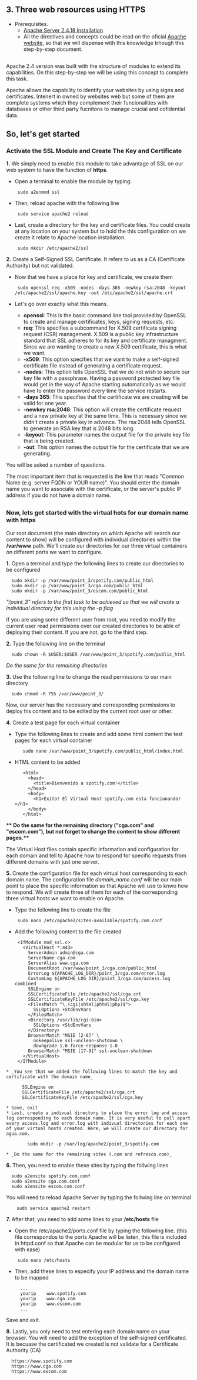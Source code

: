 
## 3. Three web resources using HTTPS

* Prerequisites. 
   * [Apache Server 2.4.18 Installation](https://github.com/ddufale/Network-Services-Management/blob/master/Apache%202.4.18%20on%20Ubuntu%2016.04%20LTS/Install%20Apache%202.4.8.md)
   * All the directives and concepts could be read on the oficial [Apache website](https://httpd.apache.org/docs/2.4/), so that we will dispense with this knowledge trhough this step-by-step document.
   
##

Apache 2.4 version was built with the structure of modules to extend its capabilities. On this step-by-step we will be using this concept to complete this task.

Apache allows the capability to identify your websites by using signs and certificates. Intenert in owned by websites web but some of them are complete systems which they complement their funcionalities with databases or other third party fucnitons to manage crucial and cofidential data.

## So, let's get started


### Activate the SSL Module and Create The Key and Certificate

  **1.** We simply need to enable this module to take advantage of SSL on our web system  to have the function of **https**.
 
   * Open a terminal to enable the module by typing:

          sudo a2enmod ssl
          
   * Then, reload apache with the following line
          
          sudo service apache2 reload
          
   * Last, create a directory for the key and certificate files. You could create at any location on your system but to hold the this configuration on we create it relate to Apache location installation. 
          
          sudo mkdir /etc/apache2/ssl
          
  **2.** Create a Self-Signed SSL Certificate. It refers to us as a CA (Certificate Authority) but not validated.
  
   * Now that we have a place for key and certificate, we create them
          
          sudo openssl req -x509 -nodes -days 365 -newkey rsa:2048 -keyout /etc/apache2/ssl/apache.key -out /etc/apache2/ssl/apache.crt

   * Let's go over exactly what this means.
      * **openssl**: This is the basic command line tool provided by OpenSSL to create and manage certificates, keys, 
        signing requests, etc.
      * **req**: This specifies a subcommand for X.509 certificate signing request (CSR) management. X.509 is a public 
        key infrastructure standard that SSL adheres to for its key and certificate managment. Since we are wanting 
        to create a new X.509 certificate, this is what we want.
      * **-x509**: This option specifies that we want to make a self-signed certificate file instead of generating a 
        certificate request.
      * **-nodes**: This option tells OpenSSL that we do not wish to secure our key file with a passphrase. Having a 
        password protected key file would get in the way of Apache starting automatically as we would have to enter 
        the password every time the service restarts.
      * **-days 365**: This specifies that the certificate we are creating will be valid for one year.
      * **-newkey rsa:2048**: This option will create the certificate request and a new private key at the same time. 
        This is necessary since we didn't create a private key in advance. The rsa:2048 tells OpenSSL to generate an 
        RSA key that is 2048 bits long.
      * **-keyout**: This parameter names the output file for the private key file that is being created.
      * **-out**: This option names the output file for the certificate that we are generating.

You will be asked a number of questions.

The most important item that is requested is the line that reads "Common Name (e.g. server FQDN or YOUR name)". 
You should enter the domain name you want to associate with the certificate, or the server's public IP address 
if you do not have a domain name.

##

### Now, lets get started with the virtual hots for our domain name with https

Our root document (the main directory on which Apache will search our content to show) will be configured with individual 
directories within the **/var/www** path. We'll create our directories for our three virtual containers on different ports 
we want to configure.

  **1.** Open a terminal and type the following lines to create our directories to be configured
  
      sudo mkdir -p /var/www/point_3/spotify.com/public_html
      sudo mkdir -p /var/www/point_3/cga.com/public_html
      sudo mkdir -p /var/www/point_3/escom.com/public_html

_"/point_3" refers to the first task to be achieved so that we will create a individual directory for this using the -p flag_

If you are using some different user from root, you need to modify the current user read permissions over our created directories 
to be able of deploying their content. If you are not, go to the third step.

  **2.** Type the following line on the terminal
      
      sudo chown -R $USER:$USER /var/www/point_3/spotify.com/public_html
      
  _Do the same for the remaining directories_
  
  **3.** Use the following line to change the read permissions to our main directory

      sudo chmod -R 755 /var/www/point_3/
      
Now, our server has the necessary and corresponding permissions to deploy his content and to be edited by the current root user or other.

  **4.** Create a test page for each virtual container
  
   * Type the following lines to create and add some html content the test pages for each virtual container
            
            sudo nano /var/www/point_3/spotify.com/public_html/index.html
            
   * HTML content to be added
            
            <html>
              <head>
                <title>Bienvenido a spotify.com!</title>
              </head>
              <body>
                <h1>Éxito! El Virtual Host spotify.com esta funcionando!</h1>
              </body>
            </html>
            
  __** Do the same for the remaining directory ("cga.com" and "escom.com"), but not forget to change the content
  to show different pages.**__

The Virtual Host files contain specific information and configuration for each domain and tell to Apache how to respond
for specific requests from different domains with just one server.


  **5.** Create the configuration file for each virtual host corresponding to each domain name. The configuration file _domain_name.conf_ will be our main point to place the specific information so that Apache will use to knwo how to respond. We will create three of them for each of the corresponding three virtual hosts we want to enable on Apache.
  
   * Type the following line to create the file
        
          sudo nano /etc/apache2/sites-available/spotify.com.conf 
   
   * Add the following content to the file created
          
          <IfModule mod_ssl.c>
            <VirtualHost *:443>
              ServerAdmin admin@cga.com
              ServerName cga.com
              ServerAlias www.cga.com
              DocumentRoot /var/www/point_3/cga.com/public_html
              ErrorLog ${APACHE_LOG_DIR}/point_3/cga.com/error.log
              CustomLog ${APACHE_LOG_DIR}/point_3/cga.com/access.log combined
              SSLEngine on
              SSLCertificateFile /etc/apache2/ssl/cga.crt
              SSLCertificateKeyFile /etc/apache2/ssl/cga.key
              <FilesMatch "\.(cgi|shtml|phtml|php)$">
                SSLOptions +StdEnvVars
              </FilesMatch>
              <Directory /usr/lib/cgi-bin>
                SSLOptions +StdEnvVars
              </Directory>
              BrowserMatch "MSIE [2-6]" \
                nokeepalive ssl-unclean-shutdown \
                downgrade-1.0 force-response-1.0
              BrowserMatch "MSIE [17-9]" ssl-unclean-shutdown
            </VirtualHost>
          </IfModule>
    
    * _You see that we added the following lines to match the key and certificate with the domain name_
          
          SSLEngine on
          SSLCertificateFile /etc/apache2/ssl/cga.crt
          SSLCertificateKeyFile /etc/apache2/ssl/cga.key
    
    * Save, exit 
    * Last, create a indivual directory to place the error log and access log corresponding to each domain name. It is very useful to pull apart every access.log and error.log with indivual directories for each one of your virtual hosts created. Here, we will create our directory for agua.com.
    
            sudo mkdir -p /var/log/apache2/point_3/spotify.com
            
    * _Do the same for the remaining sites (.com and refresco.com)_
    
    
  **6.** Then, you need to enable these sites by typing the follwing lines
      
      sudo a2ensite spotify.com.conf 
      sudo a2ensite cga.com.conf 
      sudo a2ensite escom.com.conf 
    
      
   You will need to reload Apache Server by typing the follwing line on terminal
        
        sudo service apache2 restart
  
  **7.** After that, you need to add some lines to your **/etc/hosts** file 
  
   * Open the /etc/apache2/ports.conf file by typing the following line. (this file correspondos to the ports Apache will be listen, this file is included in httpd.conf so that Apache can be modular for us to be configured with ease)
      
          sudo nano /etc/hosts
   
   * Then, add these lines to especify your IP address and the domain name to be mapped
   
           ...
           yourip    www.spotify.com
           yourip    www.cga.com
           yourip    www.escom.com
           ...
          
   Save and exit.
   
 **8.** Lastly, you only need to test entering each domain name on your browser. You will need to add the exception of the self-signed certificated. It is becuase the certificated we created is not validate for a Certificate Authority (CA)
          
      https://www.spotify.com
      https://www.cga.com
      https://www.escom.com
   
   
   
   
   
   
